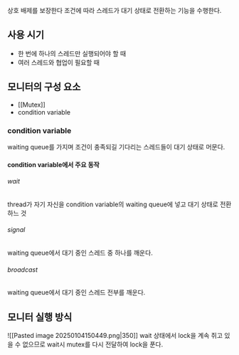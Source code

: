 상호 배제를 보장한다
조건에 따라 스레드가 대기 상태로 전환하는 기능을 수행한다.
## 사용 시기
- 한 번에 하나의 스레드만 실행되어야 할 때
- 여러 스레드와 협업이 필요할 때
## 모니터의 구성 요소
- [[Mutex]]
- condition variable
### condition variable
waiting queue를 가지며 조건이 충족되길 기다리는 스레드들이 대기 상태로 머문다.
#### condition variable에서 주요 동작
###### wait
thread가 자기 자신을 condition variable의 waiting queue에 넣고 대기 상태로 전환하느 것
###### signal
waiting queue에서 대기 중인 스레드 중 하나를 깨운다.
###### broadcast
waiting queue에서 대기 중인 스레드 전부를 깨운다.
## 모니터 실행 방식
![[Pasted image 20250104150449.png|350]]
wait 상태에서 lock을 계속 쥐고 있을 수 없으므로 wait시 mutex를 다시 전달하여 lock을 푼다.
